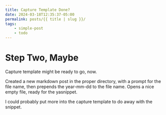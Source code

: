```yaml
---
title: Capture Template Done?
date: 2024-03-18T12:35:37-05:00
permalink: posts/{{ title | slug }}/
tags:
    - simple-post
    - todo
---
```


# Step Two, Maybe

Capture template might be ready to go, now.

Created a new markdown post in the proper directory, with a prompt for the file name, then prepends the year-mm-dd to the file name. Opens a nice empty file, ready for the yasnippet.

I could probably put more into the capture template to do away with the snippet.

